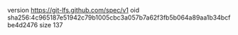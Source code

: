 version https://git-lfs.github.com/spec/v1
oid sha256:4c965187e51942c79b1005cbc3a057b7a62f3fb5b064a89aa1b34bcfbe4d2476
size 137
